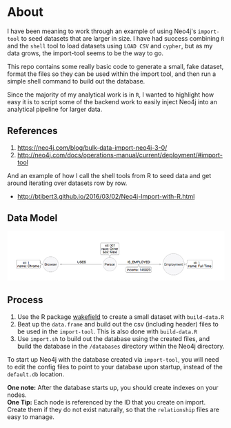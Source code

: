 # About

I have been meaning to work through an example of using Neo4j's `import-tool` to
seed datasets that are larger in size.  I have had success combining `R` and the
`shell` tool to load datasets using `LOAD CSV` and `cypher`, but as my data grows,
the import-tool seems to be the way to go.

This repo contains some really basic code to generate a small, fake dataset, format the files so they can be used
within the import tool, and then run a simple shell command to build out the database.  

Since the majority of my analytical work is
in `R`, I wanted to highlight how easy it is to script some of the backend work to easily inject Neo4j into an analytical pipeline for larger data.

## References  

1.  https://neo4j.com/blog/bulk-data-import-neo4j-3-0/   
2.  http://neo4j.com/docs/operations-manual/current/deployment/#import-tool  

And an example of how I call the shell tools from R to seed data and get around iterating over
datasets row by row.

- http://btibert3.github.io/2016/03/02/Neo4j-Import-with-R.html  


## Data Model

![fig](https://raw.githubusercontent.com/Btibert3/public-figs/master/neo-import/data-model.png)

## Process  

1.  Use the R package [wakefield](https://github.com/trinker/wakefield)  to create a small dataset with `build-data.R`  
2.  Beat up the `data.frame` and build out the csv (including header) files to be used in the `import-tool`.  This is also done with `build-data.R`    
3.  Use `import.sh` to build out the database using the created files, and build the database in the `/databases` directory within the Neo4j directory.  

To start up Neo4j with the database created via `import-tool`, you will need to edit the config files to point to your database upon startup, instead of the `default.db` location.

__One note:__  After the database starts up, you should create indexes on your nodes.  
__One Tip:__  Each node is referenced by the ID that you create on import.  Create them if they do not exist naturally, so that the `relationship` files are easy to manage.
